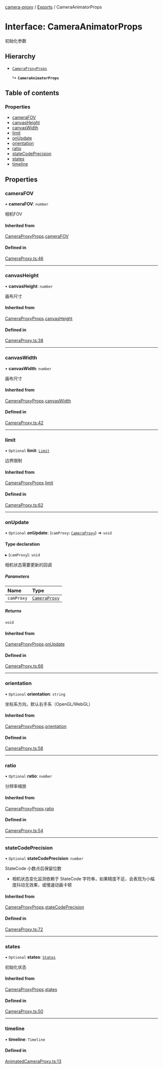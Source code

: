 [camera-proxy](../README.md) / [Exports](../modules.md) / CameraAnimatorProps

# Interface: CameraAnimatorProps

初始化参数

## Hierarchy

- [`CameraProxyProps`](CameraProxyProps.md)

  ↳ **`CameraAnimatorProps`**

## Table of contents

### Properties

- [cameraFOV](CameraAnimatorProps.md#camerafov)
- [canvasHeight](CameraAnimatorProps.md#canvasheight)
- [canvasWidth](CameraAnimatorProps.md#canvaswidth)
- [limit](CameraAnimatorProps.md#limit)
- [onUpdate](CameraAnimatorProps.md#onupdate)
- [orientation](CameraAnimatorProps.md#orientation)
- [ratio](CameraAnimatorProps.md#ratio)
- [stateCodePrecision](CameraAnimatorProps.md#statecodeprecision)
- [states](CameraAnimatorProps.md#states)
- [timeline](CameraAnimatorProps.md#timeline)

## Properties

### cameraFOV

• **cameraFOV**: `number`

相机FOV

#### Inherited from

[CameraProxyProps](CameraProxyProps.md).[cameraFOV](CameraProxyProps.md#camerafov)

#### Defined in

[CameraProxy.ts:46](https://github.com/alibaba/camera-proxy/blob/a1bd6c9/src/CameraProxy.ts#L46)

___

### canvasHeight

• **canvasHeight**: `number`

画布尺寸

#### Inherited from

[CameraProxyProps](CameraProxyProps.md).[canvasHeight](CameraProxyProps.md#canvasheight)

#### Defined in

[CameraProxy.ts:38](https://github.com/alibaba/camera-proxy/blob/a1bd6c9/src/CameraProxy.ts#L38)

___

### canvasWidth

• **canvasWidth**: `number`

画布尺寸

#### Inherited from

[CameraProxyProps](CameraProxyProps.md).[canvasWidth](CameraProxyProps.md#canvaswidth)

#### Defined in

[CameraProxy.ts:42](https://github.com/alibaba/camera-proxy/blob/a1bd6c9/src/CameraProxy.ts#L42)

___

### limit

• `Optional` **limit**: [`Limit`](Limit.md)

边界限制

#### Inherited from

[CameraProxyProps](CameraProxyProps.md).[limit](CameraProxyProps.md#limit)

#### Defined in

[CameraProxy.ts:62](https://github.com/alibaba/camera-proxy/blob/a1bd6c9/src/CameraProxy.ts#L62)

___

### onUpdate

• `Optional` **onUpdate**: (`camProxy`: [`CameraProxy`](../classes/CameraProxy.md)) => `void`

#### Type declaration

▸ (`camProxy`): `void`

相机状态需要更新的回调

##### Parameters

| Name | Type |
| :------ | :------ |
| `camProxy` | [`CameraProxy`](../classes/CameraProxy.md) |

##### Returns

`void`

#### Inherited from

[CameraProxyProps](CameraProxyProps.md).[onUpdate](CameraProxyProps.md#onupdate)

#### Defined in

[CameraProxy.ts:66](https://github.com/alibaba/camera-proxy/blob/a1bd6c9/src/CameraProxy.ts#L66)

___

### orientation

• `Optional` **orientation**: `string`

坐标系方向，默认右手系（OpenGL/WebGL）

#### Inherited from

[CameraProxyProps](CameraProxyProps.md).[orientation](CameraProxyProps.md#orientation)

#### Defined in

[CameraProxy.ts:58](https://github.com/alibaba/camera-proxy/blob/a1bd6c9/src/CameraProxy.ts#L58)

___

### ratio

• `Optional` **ratio**: `number`

分辨率缩放

#### Inherited from

[CameraProxyProps](CameraProxyProps.md).[ratio](CameraProxyProps.md#ratio)

#### Defined in

[CameraProxy.ts:54](https://github.com/alibaba/camera-proxy/blob/a1bd6c9/src/CameraProxy.ts#L54)

___

### stateCodePrecision

• `Optional` **stateCodePrecision**: `number`

StateCode 小数点后保留位数
- 相机状态变化监测依赖于 StateCode 字符串，如果精度不足，会表现为小幅度抖动无效果，或慢速动画卡顿

#### Inherited from

[CameraProxyProps](CameraProxyProps.md).[stateCodePrecision](CameraProxyProps.md#statecodeprecision)

#### Defined in

[CameraProxy.ts:72](https://github.com/alibaba/camera-proxy/blob/a1bd6c9/src/CameraProxy.ts#L72)

___

### states

• `Optional` **states**: [`States`](../modules.md#states)

初始化状态

#### Inherited from

[CameraProxyProps](CameraProxyProps.md).[states](CameraProxyProps.md#states)

#### Defined in

[CameraProxy.ts:50](https://github.com/alibaba/camera-proxy/blob/a1bd6c9/src/CameraProxy.ts#L50)

___

### timeline

• **timeline**: `Timeline`

#### Defined in

[AnimatedCameraProxy.ts:13](https://github.com/alibaba/camera-proxy/blob/a1bd6c9/src/AnimatedCameraProxy.ts#L13)
